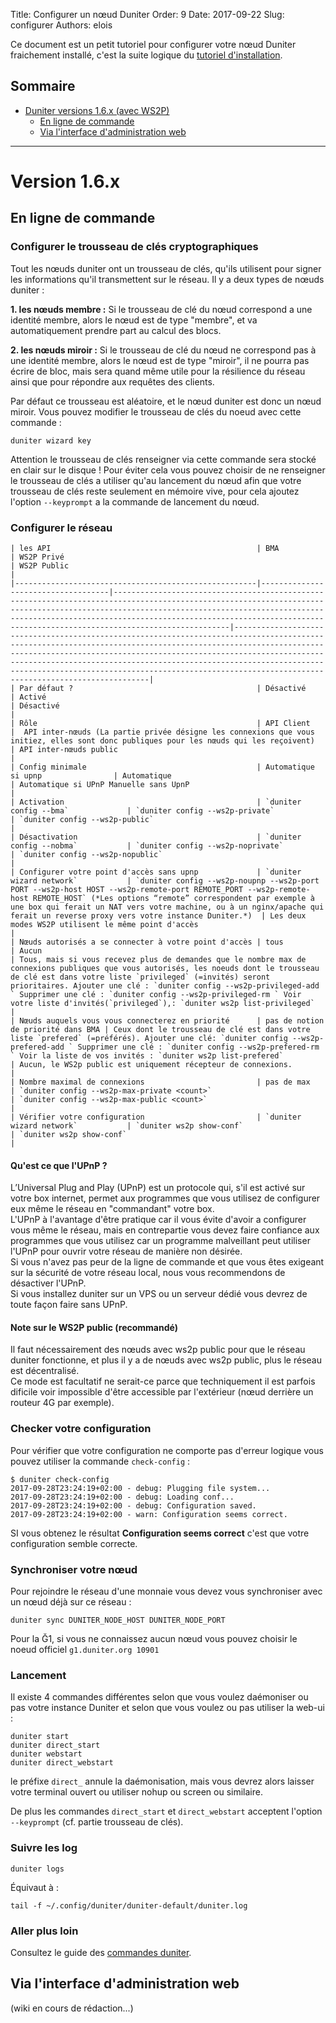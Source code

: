 Title: Configurer un nœud Duniter
Order: 9
Date: 2017-09-22
Slug: configurer
Authors: elois

Ce document est un petit tutoriel pour configurer votre nœud Duniter fraichement installé,  c'est la suite logique du [tutoriel d'installation](https://duniter.org/fr/wiki/duniter/installer).

## Sommaire

* [Duniter versions 1.6.x (avec WS2P)](#version-16x)
    * [En ligne de commande](#en-ligne-de-commande)
    * [Via l'interface d'administration web](#via-linterface-dadministration-web)

----

# Version 1.6.x

## En ligne de commande

### Configurer le trousseau de clés cryptographiques

Tout les nœuds duniter ont un trousseau de clés, qu'ils utilisent pour signer les informations qu'il transmettent sur le réseau. Il y a deux types de nœuds duniter :

**1. les nœuds membre :** Si le trousseau de clé du nœud correspond a une identité membre, alors le nœud est de type "membre", et 
va automatiquement prendre part au calcul des blocs.

**2. les nœuds miroir :** Si le trousseau de clé du nœud ne correspond pas à une identité membre, alors le nœud est de type "miroir", il ne pourra pas écrire de bloc, mais sera quand même utile pour la résilience du réseau ainsi que pour répondre aux requêtes des clients.

Par défaut ce trousseau est aléatoire, et le nœud duniter est donc un nœud miroir. Vous pouvez modifier le trousseau de clés du noeud avec cette commande :

    duniter wizard key

Attention le trousseau de clés renseigner via cette commande sera stocké en clair sur le disque !
Pour éviter cela vous pouvez choisir de ne renseigner le trousseau de clés a utiliser qu'au lancement du nœud afin que votre trousseau de clés reste seulement en mémoire vive, pour cela ajoutez l'option `--keyprompt` a la commande de lancement du nœud.
    
### Configurer le réseau


    | les API                                              | BMA                                | WS2P Privé                                                                                                                                                                                                                                                                                                       | WS2P Public                                                                                                                                                                                                                                                                                                                                                                                                     |
    |------------------------------------------------------|------------------------------------|------------------------------------------------------------------------------------------------------------------------------------------------------------------------------------------------------------------------------------------------------------------------------------------------------------------|-----------------------------------------------------------------------------------------------------------------------------------------------------------------------------------------------------------------------------------------------------------------------------------------------------------------------------------------------------------------------------------------------------------------|
    | Par défaut ?                                         | Désactivé                          | Activé                                                                                                                                                                                                                                                                                                           | Désactivé                                                                                                                                                                                                                                                                                                                                                                                                       |
    | Rôle                                                 | API Client                         |  API inter-nœuds (La partie privée désigne les connexions que vous initiez, elles sont donc publiques pour les nœuds qui les reçoivent)                                                                                                                                                                          | API inter-nœuds public                                                                                                                                                                                                                                                                                                                                                                                          |
    | Config minimale                                      | Automatique si upnp                | Automatique                                                                                                                                                                                                                                                                                                      | Automatique si UPnP Manuelle sans UpnP                                                                                                                                                                                                                                                                                                                                                                          |
    | Activation                                           | `duniter config --bma`             | `duniter config --ws2p-private`                                                                                                                                                                                                                                                                                  | `duniter config --ws2p-public`                                                                                                                                                                                                                                                                                                                                                                                  |
    | Désactivation                                        | `duniter config --nobma`           | `duniter config --ws2p-noprivate`                                                                                                                                                                                                                                                                                | `duniter config --ws2p-nopublic`                                                                                                                                                                                                                                                                                                                                                                                |
    | Configurer votre point d'accès sans upnp             | `duniter wizard network`           | `duniter config --ws2p-noupnp --ws2p-port PORT --ws2p-host HOST --ws2p-remote-port REMOTE_PORT --ws2p-remote-host REMOTE_HOST` (*Les options “remote” correspondent par exemple à une box qui ferait un NAT vers votre machine, ou à un nginx/apache qui ferait un reverse proxy vers votre instance Duniter.*)  | Les deux modes WS2P utilisent le même point d'accès                                                                                                                                                                                                                                                                                                                                                             |
    | Nœuds autorisés a se connecter à votre point d'accès | tous                               | Aucun                                                                                                                                                                                                                                                                                                            | Tous, mais si vous recevez plus de demandes que le nombre max de connexions publiques que vous autorisés, les noeuds dont le trousseau de clé est dans votre liste `privileged` (=invités) seront prioritaires. Ajouter une clé : `duniter config --ws2p-privileged-add ` Supprimer une clé : `duniter config --ws2p-privileged-rm ` Voir votre liste d'invités(`privileged`),: `duniter ws2p list-privileged`  |
    | Nœuds auquels vous vous connecterez en priorité      | pas de notion de priorité dans BMA | Ceux dont le trousseau de clé est dans votre liste `prefered` (=préférés). Ajouter une clé: `duniter config --ws2p-prefered-add ` Supprimer une clé : `duniter config --ws2p-prefered-rm ` Voir la liste de vos invités : `duniter ws2p list-prefered`                                                           | Aucun, le WS2p public est uniquement récepteur de connexions.                                                                                                                                                                                                                                                                                                                                                   |
    | Nombre maximal de connexions                         | pas de max                         | `duniter config --ws2p-max-private <count>`                                                                                                                                                                                                                                                                      | `duniter config --ws2p-max-public <count>`                                                                                                                                                                                                                                                                                                                                                                      |
    | Vérifier votre configuration                         | `duniter wizard network`           | `duniter ws2p show-conf`                                                                                                                                                                                                                                                                                         | `duniter ws2p show-conf`                                                                                                                                                                                                                                                                                                                                                                                        |

#### Qu'est ce que l'UPnP ?

L’Universal Plug and Play (UPnP) est un protocole qui, s'il est activé sur votre box internet, permet aux programmes que vous utilisez de configurer eux même le réseau en "commandant" votre box.  
L'UPnP à l'avantage d'être pratique car il vous évite d'avoir a configurer vous même le réseau, mais en contrepartie vous devez faire confiance aux programmes que vous utilisez car un programme malveillant peut utiliser l'UPnP pour ouvrir votre réseau de manière non désirée.  
Si vous n'avez pas peur de la ligne de commande et que vous êtes exigeant sur la sécurité de votre réseau local, nous vous recommendons de désactiver l'UPnP.  
Si vous installez duniter sur un VPS ou un serveur dédié vous devrez de toute façon faire sans UPnP.

#### Note sur le WS2P public (recommandé)
    
Il faut nécessairement des nœuds avec ws2p public pour que le réseau duniter fonctionne, et plus il y a de nœuds avec ws2p public, plus le réseau est décentralisé.  
Ce mode est facultatif ne serait-ce parce que techniquement il est parfois dificile voir impossible d'être accessible par l'extérieur (nœud derrière un routeur 4G par exemple).

### Checker votre configuration

Pour vérifier que votre configuration ne comporte pas d'erreur logique vous pouvez utiliser la commande `check-config` :

    $ duniter check-config
    2017-09-28T23:24:19+02:00 - debug: Plugging file system...
    2017-09-28T23:24:19+02:00 - debug: Loading conf...
    2017-09-28T23:24:19+02:00 - debug: Configuration saved.
    2017-09-28T23:24:19+02:00 - warn: Configuration seems correct.

SI vous obtenez le résultat **Configuration seems correct** c'est que votre configuration semble correcte.

### Synchroniser votre nœud

Pour rejoindre le réseau d'une monnaie vous devez vous synchroniser avec un nœud déjà sur ce réseau :

    duniter sync DUNITER_NODE_HOST DUNITER_NODE_PORT

Pour la Ğ1, si vous ne connaissez aucun nœud vous pouvez choisir le noeud officiel `g1.duniter.org 10901`

### Lancement

Il existe 4 commandes différentes selon que vous voulez daémoniser ou pas votre instance Duniter et selon que vous voulez ou pas utiliser la web-ui : 

    duniter start
    duniter direct_start
    duniter webstart
    duniter direct_webstart

le préfixe `direct_` annule la daémonisation, mais vous devrez alors laisser votre terminal ouvert ou utiliser nohup ou screen ou similaire.

De plus les commandes `direct_start` et `direct_webstart` acceptent l'option `--keyprompt` (cf. partie trousseau de clés).

### Suivre les log

    duniter logs

Équivaut à :

    tail -f ~/.config/duniter/duniter-default/duniter.log

### Aller plus loin

Consultez le guide des [commandes duniter](https://duniter.org/fr/wiki/duniter/commandes).

## Via l'interface d'administration web

(wiki en cours de rédaction...)
